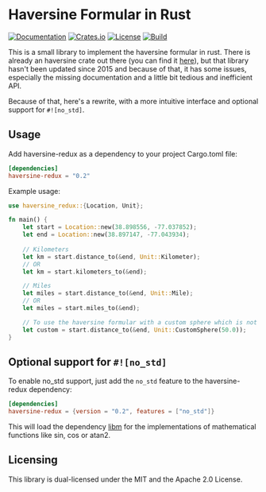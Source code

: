 # Haversine Formular in Rust

[![Documentation](https://docs.rs/haversine-redux/badge.svg)](https://docs.rs/haversine-redux)
[![Crates.io](https://img.shields.io/crates/v/haversine-redux.svg)](https://crates.io/crates/haversine-redux)
[![License](https://img.shields.io/crates/l/haversine-redux.svg)](https://github.com/fltk-rs/fltk-rs/blob/master/LICENSE)
[![Build](https://github.com/swip3798/haversine-redux/workflows/Rust/badge.svg?branch=master)](https://github.com/swip3798/haversine-redux/actions)

This is a small library to implement the haversine formular in rust. There is already an haversine crate out there (you can find it [here](https://crates.io/crates/haversine)), but that library hasn't been updated since 2015 and because of that, it has some issues, especially the missing documentation and a little bit tedious and inefficient API. 

Because of that, here's a rewrite, with a more intuitive interface and optional support for `#![no_std]`.

## Usage

Add haversine-redux as a dependency to your project Cargo.toml file:

```toml
[dependencies]
haversine-redux = "0.2"
```

Example usage:
```rust
use haversine_redux::{Location, Unit};

fn main() {
    let start = Location::new(38.898556, -77.037852);
    let end = Location::new(38.897147, -77.043934);
    
    // Kilometers
    let km = start.distance_to(&end, Unit::Kilometer);
    // OR
    let km = start.kilometers_to(&end);

    // Miles
    let miles = start.distance_to(&end, Unit::Mile);
    // OR
    let miles = start.miles_to(&end);

    // To use the haversine formular with a custom sphere which is not the earth use the CustomSphere unit and add the radius
    let custom = start.distance_to(&end, Unit::CustomSphere(50.0));
}
```

## Optional support for `#![no_std]`
To enable no_std support, just add the `no_std` feature to the haversine-redux dependency:
```toml
[dependencies]
haversine-redux = {version = "0.2", features = ["no_std"]}
```
This will load the dependency [libm](https://crates.io/crates/libm) for the implementations of mathematical functions like sin, cos or atan2.

## Licensing
This library is dual-licensed under the MIT and the Apache 2.0 License.